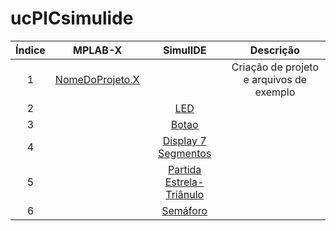 # ucPICsimulide

| Índice | MPLAB-X | SimulIDE | Descrição |
|:------:|:-------:|:--------:|:---------:|
| 1 | [NomeDoProjeto.X](https://github.com/JoseWRPereira/ucPICsimulIDE/tree/master/NomeDoProjeto.X) | | Criação de projeto e arquivos de exemplo |
| 2 ||[LED](https://github.com/JoseWRPereira/ucPICsimulIDE/tree/master/sim_LED)||
| 3 ||[Botao](https://github.com/JoseWRPereira/ucPICsimulIDE/tree/master/sim_LED_botao)||
| 4 ||[Display 7 Segmentos](https://github.com/JoseWRPereira/ucPICsimulIDE/tree/master/sim_disp7seg)||
| 5 ||[Partida Estrela-Triânulo](https://github.com/JoseWRPereira/ucPICsimulIDE/tree/master/sim_partida_estrela_triangulo)||
| 6 ||[Semáforo](https://github.com/JoseWRPereira/ucPICsimulIDE/tree/master/sim_semaforo)||

